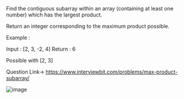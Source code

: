 Find the contiguous subarray within an array (containing at least one number) which has the largest product.

Return an integer corresponding to the maximum product possible.

Example :

Input : [2, 3, -2, 4]
Return : 6 

Possible with [2, 3]

Question Link-> https://www.interviewbit.com/problems/max-product-subarray/

![image](https://github.com/Chaitanya-gandhi-41/DSA-/assets/115097449/56133c00-4ae2-4ef0-92ce-0f6061718656)
